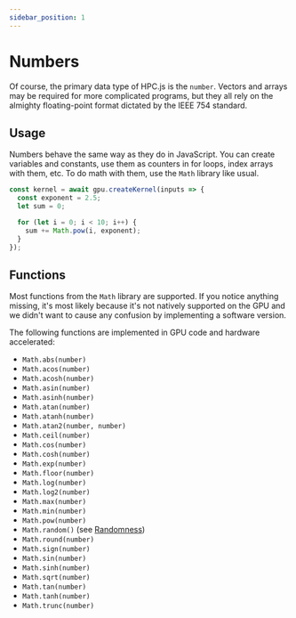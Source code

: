 ```yaml
---
sidebar_position: 1
---
```


# Numbers

Of course, the primary data type of HPC.js is the `number`. Vectors and arrays may be required for more complicated programs, but they all rely on the almighty floating-point format dictated by the IEEE 754 standard.

## Usage

Numbers behave the same way as they do in JavaScript. You can create variables and constants, use them as counters in for loops, index arrays with them, etc. To do math with them, use the `Math` library like usual.

```ts
const kernel = await gpu.createKernel(inputs => {
  const exponent = 2.5;
  let sum = 0;

  for (let i = 0; i < 10; i++) {
    sum += Math.pow(i, exponent);
  }
});
```

## Functions

Most functions from the `Math` library are supported. If you notice anything missing, it's most likely because it's not natively supported on the GPU and we didn't want to cause any confusion by implementing a software version.

The following functions are implemented in GPU code and hardware accelerated:

- `Math.abs(number)`
- `Math.acos(number)`
- `Math.acosh(number)`
- `Math.asin(number)`
- `Math.asinh(number)`
- `Math.atan(number)`
- `Math.atanh(number)`
- `Math.atan2(number, number)`
- `Math.ceil(number)`
- `Math.cos(number)`
- `Math.cosh(number)`
- `Math.exp(number)`
- `Math.floor(number)`
- `Math.log(number)`
- `Math.log2(number)`
- `Math.max(number)`
- `Math.min(number)`
- `Math.pow(number)`
- `Math.random()` (see [Randomness](../kernels/randomness))
- `Math.round(number)`
- `Math.sign(number)`
- `Math.sin(number)`
- `Math.sinh(number)`
- `Math.sqrt(number)`
- `Math.tan(number)`
- `Math.tanh(number)`
- `Math.trunc(number)`
